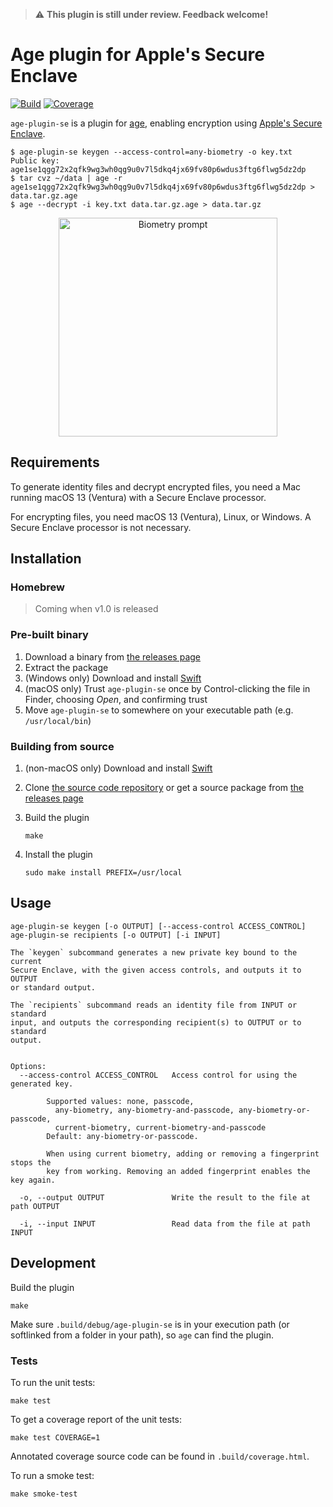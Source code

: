 > ⚠️ **This plugin is still under review. Feedback welcome!**

# Age plugin for Apple's Secure Enclave

[![Build](https://github.com/remko/age-plugin-se/actions/workflows/build.yml/badge.svg)](https://github.com/remko/age-plugin-se/actions/workflows/build.yml)
[![Coverage](https://remko.github.io/age-plugin-se/ci/coverage.svg)](https://remko.github.io/age-plugin-se/ci/coverage.html)

`age-plugin-se` is a plugin for [age](https://age-encryption.org),
enabling encryption using [Apple's Secure
Enclave](https://support.apple.com/en-gb/guide/security/sec59b0b31ff/web).

    $ age-plugin-se keygen --access-control=any-biometry -o key.txt
    Public key: age1se1qgg72x2qfk9wg3wh0qg9u0v7l5dkq4jx69fv80p6wdus3ftg6flwg5dz2dp
    $ tar cvz ~/data | age -r age1se1qgg72x2qfk9wg3wh0qg9u0v7l5dkq4jx69fv80p6wdus3ftg6flwg5dz2dp > data.tar.gz.age
    $ age --decrypt -i key.txt data.tar.gz.age > data.tar.gz

<div align="center">
<img src="https://raw.githubusercontent.com/remko/age-plugin-se/main/Documentation/img/screenshot-biometry.png" alt="Biometry prompt" width=350/>
</div>

## Requirements

To generate identity files and decrypt encrypted files, you need a Mac
running macOS 13 (Ventura) with a Secure Enclave processor.

For encrypting files, you need macOS 13 (Ventura), Linux, or Windows. A
Secure Enclave processor is not necessary.

## Installation

### Homebrew

> Coming when v1.0 is released

### Pre-built binary

1.  Download a binary from [the releases
    page](https://github.com/remko/age-plugin-se/releases)
2.  Extract the package
3.  (Windows only) Download and install
    [Swift](https://www.swift.org/download/)
4.  (macOS only) Trust `age-plugin-se` once by Control-clicking the file
    in Finder, choosing *Open*, and confirming trust
5.  Move `age-plugin-se` to somewhere on your executable path (e.g.
    `/usr/local/bin`)

### Building from source

1.  (non-macOS only) Download and install
    [Swift](https://www.swift.org/download/)

2.  Clone [the source code
    repository](https://github.com/remko/age-plugin-se) or get a source
    package from [the releases
    page](https://github.com/remko/age-plugin-se/releases)

3.  Build the plugin

        make

4.  Install the plugin

        sudo make install PREFIX=/usr/local

## Usage

    age-plugin-se keygen [-o OUTPUT] [--access-control ACCESS_CONTROL]
    age-plugin-se recipients [-o OUTPUT] [-i INPUT]

    The `keygen` subcommand generates a new private key bound to the current 
    Secure Enclave, with the given access controls, and outputs it to OUTPUT 
    or standard output.

    The `recipients` subcommand reads an identity file from INPUT or standard 
    input, and outputs the corresponding recipient(s) to OUTPUT or to standard 
    output.


    Options:
      --access-control ACCESS_CONTROL   Access control for using the generated key.
                                    
            Supported values: none, passcode, 
              any-biometry, any-biometry-and-passcode, any-biometry-or-passcode,
              current-biometry, current-biometry-and-passcode
            Default: any-biometry-or-passcode.             

            When using current biometry, adding or removing a fingerprint stops the
            key from working. Removing an added fingerprint enables the key again. 

      -o, --output OUTPUT               Write the result to the file at path OUTPUT

      -i, --input INPUT                 Read data from the file at path INPUT

## Development

Build the plugin

    make

Make sure `.build/debug/age-plugin-se` is in your execution path (or
softlinked from a folder in your path), so `age` can find the plugin.

### Tests

To run the unit tests:

    make test

To get a coverage report of the unit tests:

    make test COVERAGE=1

Annotated coverage source code can be found in `.build/coverage.html`.

To run a smoke test:

    make smoke-test
